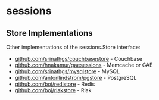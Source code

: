 sessions
========

Store Implementations
---------------------
Other implementations of the sessions.Store interface:

 * [github.com/srinathgs/couchbasestore](https://github.com/srinathgs/couchbasestore) - Couchbase
 * [github.com/hnakamur/gaesessions](https://github.com/hnakamur/gaesessions) - Memcache or GAE
 * [github.com/srinathgs/mysqlstore](https://github.com/srinathgs/mysqlstore) - MySQL
 * [github.com/antonlindstrom/pgstore](https://github.com/antonlindstrom/pgstore) - PostgreSQL
 * [github.com/boj/redistore](https://github.com/boj/redistore) - Redis
 * [github.com/boj/riakstore](https://github.com/boj/riakstore) - Riak
